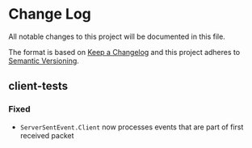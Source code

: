 # Change Log
All notable changes to this project will be documented in this file.

The format is based on [Keep a Changelog](http://keepachangelog.com/)
and this project adheres to [Semantic Versioning](http://semver.org/).

## client-tests

### Fixed

- `ServerSentEvent.Client` now processes events that are part of first received packet

